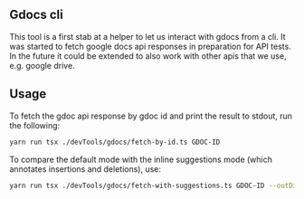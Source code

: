 ## Gdocs cli

This tool is a first stab at a helper to let us interact with gdocs from a cli. It was started to fetch google docs api responses in preparation for API tests. In the future it could be extended to also work with other apis that we use, e.g. google drive.

## Usage

To fetch the gdoc api response by gdoc id and print the result to stdout, run the following:

```bash
yarn run tsx ./devTools/gdocs/fetch-by-id.ts GDOC-ID
```

To compare the default mode with the inline suggestions mode (which annotates insertions and deletions), use:

```bash
yarn run tsx ./devTools/gdocs/fetch-with-suggestions.ts GDOC-ID --outDir ./tmp-downloads
```
